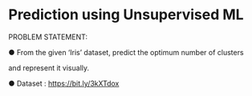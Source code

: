 # Prediction using Unsupervised ML

PROBLEM STATEMENT:

● From the given ‘Iris’ dataset, predict the optimum number of clusters

and represent it visually.

● Dataset : https://bit.ly/3kXTdox

